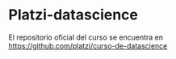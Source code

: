 # Platzi-datascience

El repositorio oficial del curso se encuentra en https://github.com/platzi/curso-de-datascience
